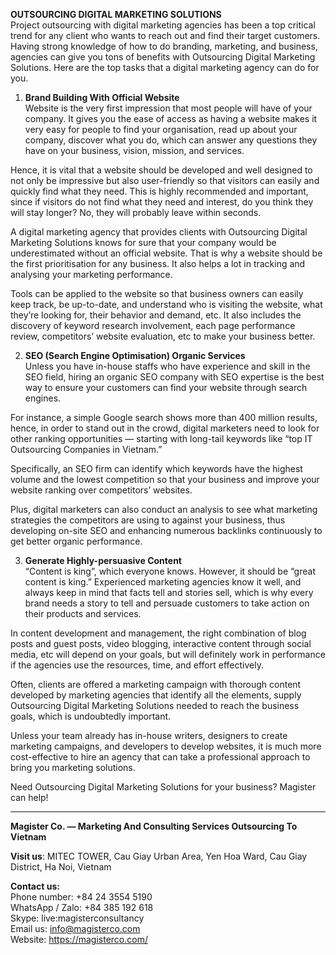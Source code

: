 <b>OUTSOURCING DIGITAL MARKETING SOLUTIONS</b><br>
Project outsourcing with digital marketing agencies has been a top critical trend for any client who wants to reach out and find their target customers. Having strong knowledge of how to do branding, marketing, and business, agencies can give you tons of benefits with Outsourcing Digital Marketing Solutions. Here are the top tasks that a digital marketing agency can do for you.

1. <b>Brand Building With Official Website</b> <br>
Website is the very first impression that most people will have of your company. It gives you the ease of access as having a website makes it very easy for people to find your organisation, read up about your company, discover what you do, which can answer any questions they have on your business, vision, mission, and services.

Hence, it is vital that a website should be developed and well designed to not only be impressive but also user-friendly so that visitors can easily and quickly find what they need. This is highly recommended and important, since if visitors do not find what they need and interest, do you think they will stay longer? No, they will probably leave within seconds.

A digital marketing agency that provides clients with Outsourcing Digital Marketing Solutions knows for sure that your company would be underestimated without an official website. That is why a website should be the first prioritisation for any business. It also helps a lot in tracking and analysing your marketing performance.

Tools can be applied to the website so that business owners can easily keep track, be up-to-date, and understand who is visiting the website, what they’re looking for, their behavior and demand, etc. It also includes the discovery of keyword research involvement, each page performance review, competitors’ website evaluation, etc to make your business better.

2. <b>SEO (Search Engine Optimisation) Organic Services</b><br>
Unless you have in-house staffs who have experience and skill in the SEO field, hiring an organic SEO company with SEO expertise is the best way to ensure your customers can find your website through search engines.

For instance, a simple Google search shows more than 400 million results, hence, in order to stand out in the crowd, digital marketers need to look for other ranking opportunities — starting with long-tail keywords like “top IT Outsourcing Companies in Vietnam.”

Specifically, an SEO firm can identify which keywords have the highest volume and the lowest competition so that your business and improve your website ranking over competitors’ websites.

Plus, digital marketers can also conduct an analysis to see what marketing strategies the competitors are using to against your business, thus developing on-site SEO and enhancing numerous backlinks continuously to get better organic performance.

3. <b>Generate Highly-persuasive Content</b><br>
“Content is king”, which everyone knows. However, it should be “great content is king.” Experienced marketing agencies know it well, and always keep in mind that facts tell and stories sell, which is why every brand needs a story to tell and persuade customers to take action on their products and services.

In content development and management, the right combination of blog posts and guest posts, video blogging, interactive content through social media, etc will depend on your goals, but will definitely work in performance if the agencies use the resources, time, and effort effectively.

Often, clients are offered a marketing campaign with thorough content developed by marketing agencies that identify all the elements, supply Outsourcing Digital Marketing Solutions needed to reach the business goals, which is undoubtedly important.

Unless your team already has in-house writers, designers to create marketing campaigns, and developers to develop websites, it is much more cost-effective to hire an agency that can take a professional approach to bring you marketing solutions.

Need Outsourcing Digital Marketing Solutions for your business? Magister can help!

__________________________________

<b>Magister Co. — Marketing And Consulting Services Outsourcing To Vietnam</b><br>

<b>Visit us</b>: MITEC TOWER, Cau Giay Urban Area, Yen Hoa Ward, Cau Giay District, Ha Noi, Vietnam

<b>Contact us:</b><br>
Phone number: +84 24 3554 5190<br>
WhatsApp / Zalo: +84 385 192 618<br>
Skype: live:magisterconsultancy<br>
Email us: info@magisterco.com<br>
Website: https://magisterco.com/ <br>
